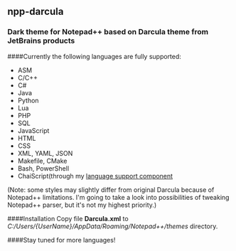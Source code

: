## npp-darcula

### Dark theme for Notepad++ based on Darcula theme from JetBrains products

####Currently the following languages are fully supported:
* ASM
* C/C++
* C#
* Java
* Python
* Lua
* PHP
* SQL
* JavaScript
* HTML
* CSS
* XML, YAML, JSON
* Makefile, CMake
* Bash, PowerShell
* ChaiScript(through my [language support component](https://github.com/ChaiScript/npp-chaiscript)

(Note: some styles may slightly differ from original Darcula because of Notepad++ limitations.
I'm going to take a look into possibilities of tweaking Notepad++ parser, but it's not my highest priority.)

####Installation
Copy file **Darcula.xml** to _C:/Users/{UserName}/AppData/Roaming/Notepad++/themes_ directory.


####Stay tuned for more languages!



